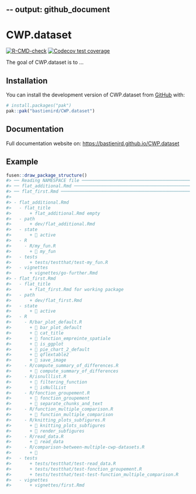 --
output: github_document
---

<!-- README.md is generated from README.Rmd. Please edit that file -->



# CWP.dataset

<!-- badges: start -->
[![R-CMD-check](https://github.com/bastienird/CWP.dataset/actions/workflows/R-CMD-check.yaml/badge.svg)](https://github.com/bastienird/CWP.dataset/actions/workflows/R-CMD-check.yaml)
[![Codecov test coverage](https://codecov.io/gh/bastienird/CWP.dataset/graph/badge.svg)](https://app.codecov.io/gh/bastienird/CWP.dataset)
<!-- badges: end -->

The goal of CWP.dataset is to ...

## Installation

You can install the development version of CWP.dataset from [GitHub](https://github.com/) with:

``` r
# install.packages("pak")
pak::pak("bastienird/CWP.dataset")
```

## Documentation

Full documentation website on: https://bastienird.github.io/CWP.dataset

## Example



``` r
fusen::draw_package_structure()
#> ── Reading NAMESPACE file ─────────────────────────────────────────────────────────────────────────────────────────
#> ── flat_additional.Rmd ────────────────────────────────────────────────────────────────────────────────────────────
#> ── flat_first.Rmd ─────────────────────────────────────────────────────────────────────────────────────────────────
#> 
#> - flat_additional.Rmd
#>   - flat_title
#>       + flat_additional.Rmd empty
#>   - path
#>       + dev/flat_additional.Rmd
#>   - state
#>       + 🍏 active
#>   - R
#>     - R/my_fun.R
#>       + 👀 my_fun
#>   - tests
#>       + tests/testthat/test-my_fun.R
#>   - vignettes
#>       + vignettes/go-further.Rmd
#> - flat_first.Rmd
#>   - flat_title
#>       + flat_first.Rmd for working package
#>   - path
#>       + dev/flat_first.Rmd
#>   - state
#>       + 🍏 active
#>   - R
#>     - R/bar_plot_default.R
#>       + 👀 bar_plot_default
#>       + 👀 cat_title
#>       + 👀 fonction_empreinte_spatiale
#>       + 👀 is_ggplot
#>       + 👀 pie_chart_2_default
#>       + 👀 qflextable2
#>       + 👀 save_image
#>     - R/compute_summary_of_differences.R
#>       + 👀 compute_summary_of_differences
#>     - R/isnulllist.R
#>       + 👀 filtering_function
#>       + 👀 isNullList
#>     - R/fonction_groupement.R
#>       + 👀 fonction_groupement
#>       + 👀 separate_chunks_and_text
#>     - R/function_multiple_comparison.R
#>       + 👀 function_multiple_comparison
#>     - R/knitting_plots_subfigures.R
#>       + 👀 knitting_plots_subfigures
#>       + 👀 render_subfigures
#>     - R/read_data.R
#>       + 👀 read_data
#>     - R/comparison-between-multiple-cwp-datasets.R
#>       + 🙈 
#>   - tests
#>       + tests/testthat/test-read_data.R
#>       + tests/testthat/test-fonction_groupement.R
#>       + tests/testthat/test-test-function_multiple_comparison.R
#>   - vignettes
#>       + vignettes/first.Rmd
```

